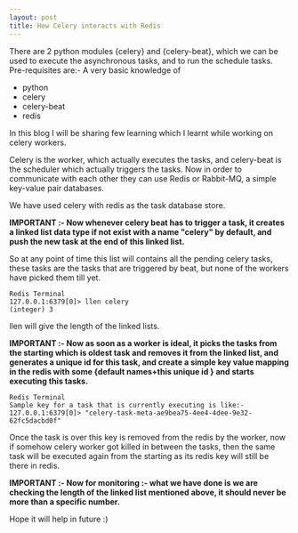 ```yaml
---
layout: post
title: How Celery interacts with Redis
---
```


There are 2 python modules {celery} and {celery-beat}, which we can be used to execute the asynchronous tasks, and to run the schedule tasks.
Pre-requisites are:- A very basic knowledge of 

 - python
 - celery
 - celery-beat
 - redis


In this blog I will be sharing few learning which I learnt while working on celery workers.

Celery is the worker, which actually executes the tasks, and celery-beat is the scheduler which actually triggers the tasks. Now in order to communicate with each other they can use Redis or Rabbit-MQ, a simple key-value pair databases.

We have used celery with redis as the task database store.

__IMPORTANT :- Now whenever celery beat has to trigger a task, it creates a linked list data type if not exist with a name "celery" by default, and push the new task at the end of this linked list.__

So at any point of time this list will contains all the pending celery tasks, these tasks are the tasks that are triggered by beat, but none of the workers have picked them till yet.

    Redis Terminal
    127.0.0.1:6379[0]> llen celery
    (integer) 3

llen will give the length of the linked lists.

__IMPORTANT :- Now as soon as a worker is ideal, it picks the tasks from the starting which is oldest task and removes it from the linked list, and generates a unique id for this task, and create a simple key value mapping in the redis with some {default names+this unique id } and starts executing this tasks.__

    Redis Terminal
    Sample key for a task that is currently executing is like:-
    127.0.0.1:6379[0]> "celery-task-meta-ae9bea75-4ee4-4dee-9e32-62fc5dacbd0f"

Once the task is over this key is removed from the redis by the worker, now if somehow celery worker got killed in between the tasks, then the same task will be executed again from the starting as its redis key will still be there in redis.

__IMPORTANT :- Now for monitoring :- what we have done is we are checking the length of the linked list mentioned above, it should never be more than a specific number.__


Hope it will help in future :)